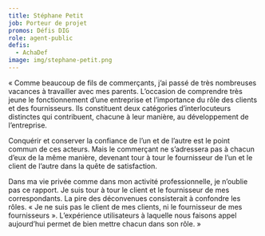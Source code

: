 ```yaml
---
title: Stéphane Petit
job: Porteur de projet
promos: Défis DIG
role: agent-public
defis:
  - AchaDef
image: img/stephane-petit.png
---
```

« Comme beaucoup de fils de commerçants, j’ai passé de très nombreuses vacances à travailler avec mes parents. L’occasion de comprendre très jeune le fonctionnement d’une entreprise et l’importance du rôle des clients et des fournisseurs. Ils constituent deux catégories d’interlocuteurs distinctes qui contribuent, chacune à leur manière, au développement de l’entreprise.

Conquérir et conserver la confiance de l’un et de l’autre est le point commun de ces acteurs. Mais le commerçant ne s’adressera pas à chacun d’eux de la même manière, devenant tour à tour le fournisseur de l’un et le client de l’autre dans la quête de satisfaction.

Dans ma vie privée comme dans mon activité professionnelle, je n’oublie pas ce rapport. Je suis tour à tour le client et le fournisseur de mes correspondants. La pire des déconvenues consisterait à confondre les rôles. « Je ne suis pas le client de mes clients, ni le fournisseur de mes fournisseurs ». L’expérience utilisateurs à laquelle nous faisons appel aujourd’hui permet de bien mettre chacun dans son rôle. »